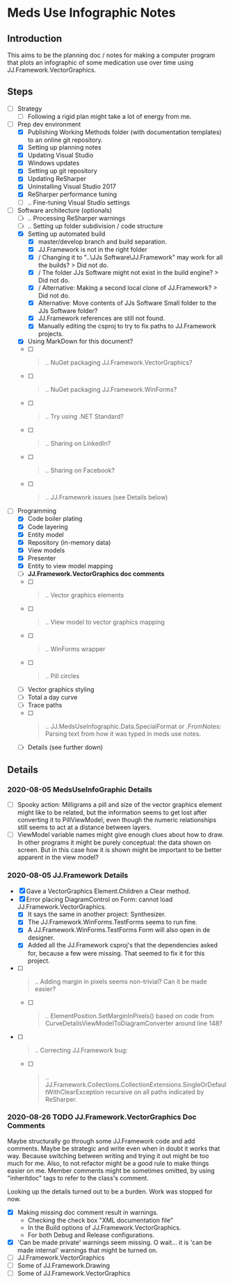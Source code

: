 Meds Use Infographic Notes
==========================

Introduction
------------

This aims to be the planning doc / notes for making a computer program that plots an infographic of some medication use over time using JJ.Framework.VectorGraphics.

Steps
-----

- [ ] Strategy
  - [ ] Following a rigid plan might take a lot of energy from me.
- [ ] Prep dev environment
  - [x] Publishing Working Methods folder (with documentation templates) to an online git repository.
  - [x] Setting up planning notes
  - [x] Updating Visual Studio
  - [x] Windows updates
  - [x] Setting up git repository
  - [x] Updating ReSharper
  - [x] Uninstalling Visual Studio 2017
  - [x] ReSharper performance tuning
  - [ ] .. Fine-tuning Visual Studio settings
- [ ] Software architecture (optionals)
  - [ ] .. Processing ReSharper warnings
  - [ ] .. Setting up folder subdivision / code structure
  - [x] Setting up automated build
    - [x] master/develop branch and build separation.
    - [x] JJ.Framework is not in the right folder
    - [x] / Changing it to "..\JJs Software\JJ.Framework" may work for all the builds? > Did not do.
    - [x] / The folder JJs Software might not exist in the build engine? > Did not do.
    - [x] / Alternative: Making a second local clone of JJ.Framework? > Did not do.
    - [x] Alternative: Move contents of JJs Software Small folder to the JJs Software folder?
    - [x] JJ.Framework references are still not found.
    - [x] Manually editing the csproj to try to fix paths to JJ.Framework projects.
  - [x] Using MarkDown for this document?
  - [ ] >.. NuGet packaging JJ.Framework.VectorGraphics?
  - [ ] >.. NuGet packaging JJ.Framework.WinForms?
  - [ ] >.. Try using .NET Standard?
  - [ ] >.. Sharing on LinkedIn?
  - [ ] >.. Sharing on Facebook?
  - [ ] >.. JJ.Framework issues (see Details below)
- [ ] Programming
  - [x] Code boiler plating
  - [x] Code layering
  - [x] Entity model
  - [x] Repository (in-memory data)
  - [x] View models
  - [x] Presenter
  - [x] Entity to view model mapping
  - [ ] __JJ.Framework.VectorGraphics doc comments__
  - [ ] >.. Vector graphics elements
  - [ ] >.. View model to vector graphics mapping
  - [ ] >.. WinForms wrapper
  - [ ] >.. Pill circles
  - [ ] Vector graphics styling
  - [ ] Total a day curve
  - [ ] Trace paths
  - [ ] >.. JJ.MedsUseInfographic.Data.SpecialFormat or .FromNotes: Parsing text from how it was typed in meds use notes.
  - [ ] Details (see further down)
  
Details
-------

### 2020-08-05 MedsUseInfoGraphic Details

- [ ] Spooky action: Milligrams a pill and size of the vector graphics element might like to be related, but the information seems to get lost after converting it to PillViewModel, even though the numeric relationships still seems to act at a distance between layers.
- [ ] ViewModel variable names might give enough clues about how to draw. In other programs it might be purely conceptual: the data shown on screen. But in this case how it is shown might be important to be better apparent in the view model?

### 2020-08-05 JJ.Framework Details

- [x] Gave a VectorGraphics Element.Children a Clear method.
- [x] Error placing DiagramControl on Form: cannot load JJ.Framework.VectorGraphics.
  - [x] It says the same in another project: Synthesizer.
  - [x] The JJ.Framework.WinForms.TestForms seems to run fine.
  - [x] A JJ.Framework.WinForms.TestForms Form will also open in de designer.
  - [x] Added all the JJ.Framework csproj's that the dependencies asked for, because a few were missing. That seemed to fix it for this project.
- [ ] >.. Adding margin in pixels seems non-trivial? Can it be made easier?
  - [ ] >.. ElementPosition.SetMarginInPixels() based on code from CurveDetailsViewModelToDiagramConverter around line 148?
- [ ] >.. Correcting JJ.Framework bug:
  - [ ] >.. JJ.Framework.Collections.CollectionExtensions.SingleOrDefaultWithClearException recursive on all paths indicated by ReSharper.

### 2020-08-26 TODO JJ.Framework.VectorGraphics Doc Comments

Maybe structurally go through some JJ.Framework code and add comments.
Maybe be strategic and write even when in doubt it works that way.
Because switching between writing and trying it out might be too much for me.
Also, to not refactor might be a good rule to make things easier on me.
Member comments might be sometimes omitted, by using "inheritdoc" tags to refer to the class's comment.

Looking up the details turned out to be a burden. Work was stopped for now.

- [x] Making missing doc comment result in warnings.
  - Checking the check box "XML documentation file"
  - In the Build options of JJ.Framework.VectorGraphics.
  - For both Debug and Release configurations.
- [x] 'Can be made private' warnings seem missing. O wait... it is 'can be made internal' warnings that might be turned on.
- [ ] JJ.Framework.VectorGraphics
- [ ] Some of JJ.Framework.Drawing
- [ ] Some of JJ.Framework.VectorGraphics
